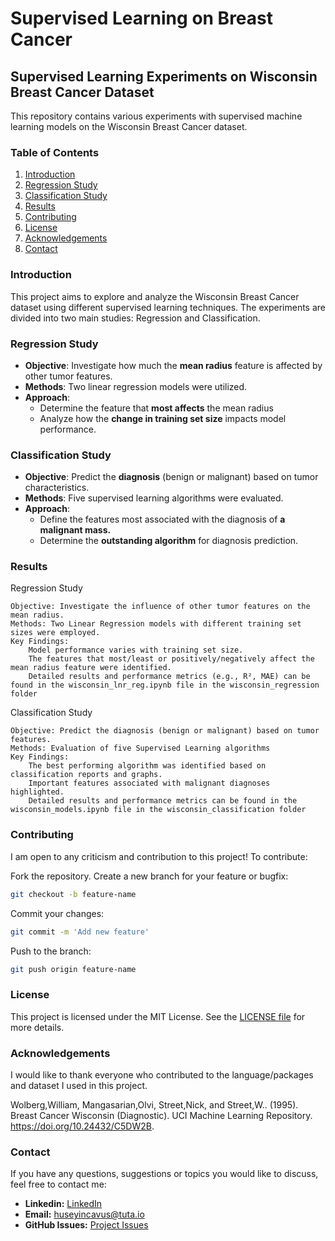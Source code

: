 # Supervised Learning on Breast Cancer
## Supervised Learning Experiments on Wisconsin Breast Cancer Dataset

This repository contains various experiments with supervised machine learning models on the Wisconsin Breast Cancer dataset.

### Table of Contents
1. [Introduction](#introduction)
2. [Regression Study](#regression-study)
3. [Classification Study](#classification-study)
4. [Results](#results)
5. [Contributing](#contributing)
6. [License](#license)
7. [Acknowledgements](#acknowledgements)
8. [Contact](#contact)

### Introduction

This project aims to explore and analyze the Wisconsin Breast Cancer dataset using different supervised learning techniques. The experiments are divided into two main studies: Regression and Classification.

### Regression Study

- **Objective**: Investigate how much the **mean radius** feature is affected by other tumor features.
- **Methods**: Two linear regression models were utilized.
- **Approach**:
  - Determine the feature that **most affects** the mean radius
  - Analyze how the **change in training set size** impacts model performance.

### Classification Study

- **Objective**: Predict the **diagnosis** (benign or malignant) based on tumor characteristics.
- **Methods**: Five supervised learning algorithms were evaluated.
- **Approach**:
  - Define the features most associated with the diagnosis of **a malignant mass.**
  - Determine the **outstanding algorithm** for diagnosis prediction.


### Results
Regression Study

    Objective: Investigate the influence of other tumor features on the mean radius.
    Methods: Two Linear Regression models with different training set sizes were employed.
    Key Findings:
        Model performance varies with training set size.
        The features that most/least or positively/negatively affect the mean radius feature were identified.
        Detailed results and performance metrics (e.g., R², MAE) can be found in the wisconsin_lnr_reg.ipynb file in the wisconsin_regression folder

Classification Study

    Objective: Predict the diagnosis (benign or malignant) based on tumor features.
    Methods: Evaluation of five Supervised Learning algorithms 
    Key Findings:
        The best performing algorithm was identified based on classification reports and graphs.
        Important features associated with malignant diagnoses highlighted.
        Detailed results and performance metrics can be found in the wisconsin_models.ipynb file in the wisconsin_classification folder

### Contributing

I am open to any criticism and contribution to this project! 
To contribute:

  Fork the repository.
  Create a new branch for your feature or bugfix:

```bash
git checkout -b feature-name
```

  Commit your changes:

```bash
git commit -m 'Add new feature'
```

  Push to the branch:

```bash
git push origin feature-name
```

### License

This project is licensed under the MIT License. See the [LICENSE file](./LICENSE) for more details.

### Acknowledgements
I would like to thank everyone who contributed to the language/packages and dataset I used in this project.

Wolberg,William, Mangasarian,Olvi, Street,Nick, and Street,W.. (1995). Breast Cancer Wisconsin (Diagnostic). UCI Machine Learning Repository. https://doi.org/10.24432/C5DW2B.

### Contact

If you have any questions, suggestions or topics you would like to discuss, feel free to contact me:

- **Linkedin:** [LinkedIn](https://www.linkedin.com/in/huseyincavus/)
- **Email:** [huseyincavus@tuta.io](mailto:huseyincavus@tuta.io)
- **GitHub Issues:** [Project Issues](https://github.com/huseyincavusbi/breast_cancer_supervised/issues)
